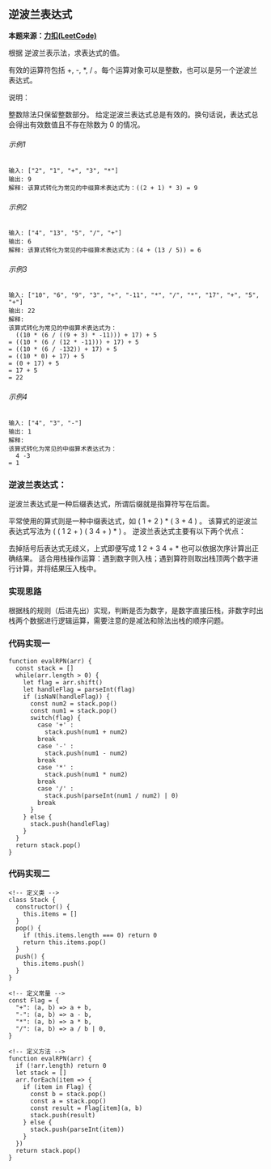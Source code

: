 ## 逆波兰表达式
**本题来源：[力扣(LeetCode)](https://leetcode-cn.com/leetbook/read/queue-stack/gomvm/)**

根据 逆波兰表示法，求表达式的值。

有效的运算符包括 +, -, *, / 。每个运算对象可以是整数，也可以是另一个逆波兰表达式。

说明：

整数除法只保留整数部分。
给定逆波兰表达式总是有效的。换句话说，表达式总会得出有效数值且不存在除数为 0 的情况。

###### 示例1
```
输入: ["2", "1", "+", "3", "*"]
输出: 9
解释: 该算式转化为常见的中缀算术表达式为：((2 + 1) * 3) = 9
```
###### 示例2
```
输入: ["4", "13", "5", "/", "+"]
输出: 6
解释: 该算式转化为常见的中缀算术表达式为：(4 + (13 / 5)) = 6
```

###### 示例3
```
输入: ["10", "6", "9", "3", "+", "-11", "*", "/", "*", "17", "+", "5", "+"]
输出: 22
解释: 
该算式转化为常见的中缀算术表达式为：
  ((10 * (6 / ((9 + 3) * -11))) + 17) + 5
= ((10 * (6 / (12 * -11))) + 17) + 5
= ((10 * (6 / -132)) + 17) + 5
= ((10 * 0) + 17) + 5
= (0 + 17) + 5
= 17 + 5
= 22
```

###### 示例4
```
输入: ["4", "3", "-"]
输出: 1
解释: 
该算式转化为常见的中缀算术表达式为：
  4 -3 
= 1
```
### 逆波兰表达式：

逆波兰表达式是一种后缀表达式，所谓后缀就是指算符写在后面。

平常使用的算式则是一种中缀表达式，如 ( 1 + 2 ) * ( 3 + 4 ) 。
该算式的逆波兰表达式写法为 ( ( 1 2 + ) ( 3 4 + ) * ) 。
逆波兰表达式主要有以下两个优点：

去掉括号后表达式无歧义，上式即便写成 1 2 + 3 4 + * 也可以依据次序计算出正确结果。
适合用栈操作运算：遇到数字则入栈；遇到算符则取出栈顶两个数字进行计算，并将结果压入栈中。

### 实现思路
根据栈的规则（后进先出）实现，判断是否为数字，是数字直接压栈，非数字时出栈两个数据进行逻辑运算，需要注意的是减法和除法出栈的顺序问题。

### 代码实现一
``` 
function evalRPN(arr) {
  const stack = []
  while(arr.length > 0) {
    let flag = arr.shift()
    let handleFlag = parseInt(flag)
    if (isNaN(handleFlag)) {
      const num2 = stack.pop()
      const num1 = stack.pop()
      switch(flag) {
        case '+' :
          stack.push(num1 + num2)
        break
        case '-' :
          stack.push(num1 - num2)
        break
        case '*' :
          stack.push(num1 * num2)
        break
        case '/' :
          stack.push(parseInt(num1 / num2) | 0)
        break
      }
    } else {
      stack.push(handleFlag)
    }
  }
  return stack.pop()
}
```

### 代码实现二
```
<!-- 定义类 -->
class Stack {
  constructor() {
    this.items = []
  }
  pop() {
    if (this.items.length === 0) return 0
    return this.items.pop()
  }
  push() {
    this.items.push()
  }
}

<!-- 定义常量 -->
const Flag = {
  "+": (a, b) => a + b,
  "-": (a, b) => a - b,
  "*": (a, b) => a * b,
  "/": (a, b) => a / b | 0,
}

<!-- 定义方法 -->
function evalRPN(arr) {
  if (!arr.length) return 0
  let stack = []
  arr.forEach(item => {
    if (item in Flag) {
      const b = stack.pop()
      const a = stack.pop()
      const result = Flag[item](a, b)
      stack.push(result)
    } else {
      stack.push(parseInt(item))
    }
  }) 
  return stack.pop()
}
```
